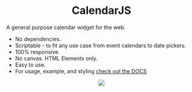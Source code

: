 
<h1 align=center>CalendarJS</h1>

A general purpose calendar widget for the web.

 - No dependencies.
 - Scriptable - to fit any use case from event calendars to date pickers.
 - 100% responsive.
 - No canvas. HTML Elements only.
 - Easy to use.
 - For usage, example, and styling [check out the DOCS](https://pamblam.github.io/CalendarJS/)

<p align=center>
<img align=center src='https://i.imgur.com/BvFHYIg.png'>
</p>
